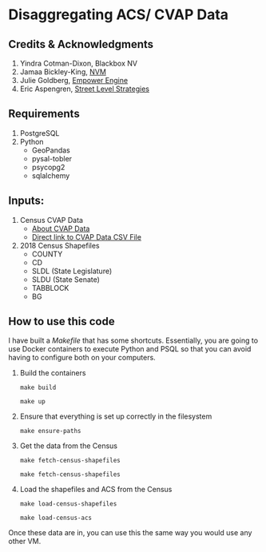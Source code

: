 # Disaggregating ACS/ CVAP Data 

## Credits & Acknowledgments

1. Yindra Cotman-Dixon, Blackbox NV
2. Jamaa Bickley-King, [NVM](https://www.newvirginiamajority.org)
3. Julie Goldberg, [Empower Engine](http://wwww.empowerengine.com)
4. Eric Aspengren, [Street Level Strategies](http://streetlevelstrat.com)

## Requirements

1. PostgreSQL
2. Python
    * GeoPandas
    * pysal-tobler
    * psycopg2
    * sqlalchemy
    
## Inputs: 

1. Census CVAP Data 
    * [About CVAP Data](https://www.census.gov/programs-surveys/decennial-census/about/voting-rights/cvap.2018.html)
    * [Direct link to CVAP Data CSV File](https://www2.census.gov/programs-surveys/decennial/rdo/datasets/2018/2018-cvap/CVAP_2014-2018_ACS_csv_files.zip?#)  
2. 2018 Census Shapefiles
    * COUNTY
    * CD 
    * SLDL (State Legislature)
    * SLDU (State Senate)
    * TABBLOCK
    * BG

## How to use this code

I have built a _Makefile_ that has some shortcuts.  Essentially, you are going to use Docker containers to execute Python and PSQL so that you can avoid having to configure both on your computers.

1. Build the containers
    
    ```make build```
    
    ```make up```

2. Ensure that everything is set up correctly in the filesystem
    
    ```make ensure-paths```

3. Get the data from the Census

    ```make fetch-census-shapefiles```
    
    ```make fetch-census-shapefiles```

4. Load the shapefiles and ACS from the Census

    ```make load-census-shapefiles```
    
    ```make load-census-acs```

Once these data are in, you can use this the same way you would use any other VM.